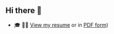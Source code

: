 ## Hi there 👋

- 🎓 👨‍💼 [View my resume](https://balazssevecsek.github.io/resume/) or in [PDF form](https://cdn.jsdelivr.net/gh/BalazsSevecsek/resume/resume/balazs_sevecsek_resume.pdf))

